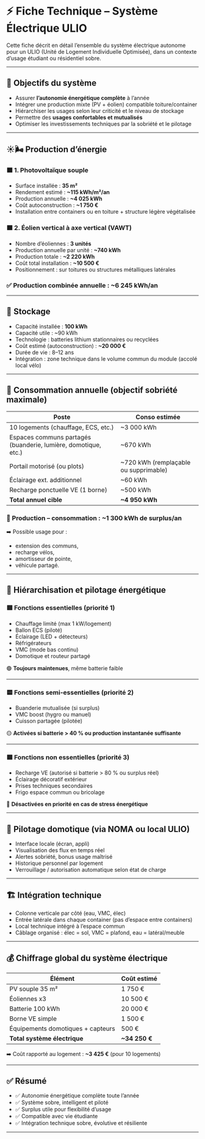 # ⚡ Fiche Technique – Système Électrique ULIO

Cette fiche décrit en détail l’ensemble du système électrique autonome pour un ULIO (Unité de Logement Individuelle Optimisée), dans un contexte d’usage étudiant ou résidentiel sobre.

---

## 🔌 Objectifs du système

- Assurer **l’autonomie énergétique complète** à l’année
- Intégrer une production mixte (PV + éolien) compatible toiture/container
- Hiérarchiser les usages selon leur criticité et le niveau de stockage
- Permettre des **usages confortables et mutualisés**
- Optimiser les investissements techniques par la sobriété et le pilotage

---

## ☀️🌬️ Production d’énergie

### 🟧 1. Photovoltaïque souple

- Surface installée : **35 m²**
- Rendement estimé : **~115 kWh/m²/an**
- Production annuelle : **~4 025 kWh**
- Coût autoconstruction : **~1 750 €**
- Installation entre containers ou en toiture + structure légère végétalisée

### 🟧 2. Éolien vertical à axe vertical (VAWT)

- Nombre d’éoliennes : **3 unités**
- Production annuelle par unité : **~740 kWh**
- Production totale : **~2 220 kWh**
- Coût total installation : **~10 500 €**
- Positionnement : sur toitures ou structures métalliques latérales

### ✅ Production combinée annuelle : **~6 245 kWh/an**

---

## 🔋 Stockage

- Capacité installée : **100 kWh**
- Capacité utile : ~90 kWh
- Technologie : batteries lithium stationnaires ou recyclées
- Coût estimé (autoconstruction) : **~20 000 €**
- Durée de vie : 8–12 ans
- Intégration : zone technique dans le volume commun du module (accolé local vélo)

---

## 🔧 Consommation annuelle (objectif sobriété maximale)

| Poste                         | Conso estimée |
|-------------------------------|----------------|
| 10 logements (chauffage, ECS, etc.) | ~3 000 kWh     |
| Espaces communs partagés (buanderie, lumière, domotique, etc.) | ~670 kWh      |
| Portail motorisé (ou plots)  | ~720 kWh (remplaçable ou supprimable) |
| Éclairage ext. additionnel    | ~60 kWh        |
| Recharge ponctuelle VE (1 borne) | ~500 kWh        |
| **Total annuel cible**       | **~4 950 kWh** |

### 🧮 Production – consommation : **~1 300 kWh de surplus/an**

➡️ Possible usage pour :
- extension des communs,
- recharge vélos,
- amortisseur de pointe,
- véhicule partagé.

---

## 🧠 Hiérarchisation et pilotage énergétique

### 🟥 Fonctions essentielles (priorité 1)
- Chauffage limité (max 1 kW/logement)
- Ballon ECS (piloté)
- Éclairage (LED + détecteurs)
- Réfrigérateurs
- VMC (mode bas continu)
- Domotique et routeur partagé

🟢 **Toujours maintenues**, même batterie faible

---

### 🟨 Fonctions semi-essentielles (priorité 2)
- Buanderie mutualisée (si surplus)
- VMC boost (hygro ou manuel)
- Cuisson partagée (pilotée)

🟡 **Activées si batterie > 40 % ou production instantanée suffisante**

---

### 🟩 Fonctions non essentielles (priorité 3)
- Recharge VE (autorisé si batterie > 80 % ou surplus réel)
- Éclairage décoratif extérieur
- Prises techniques secondaires
- Frigo espace commun ou bricolage

🔴 **Désactivées en priorité en cas de stress énergétique**

---

## 🧩 Pilotage domotique (via NOMA ou local ULIO)

- Interface locale (écran, appli)
- Visualisation des flux en temps réel
- Alertes sobriété, bonus usage maîtrisé
- Historique personnel par logement
- Verrouillage / autorisation automatique selon état de charge

---

## 🏗️ Intégration technique

- Colonne verticale par côté (eau, VMC, élec)
- Entrée latérale dans chaque container (pas d’espace entre containers)
- Local technique intégré à l’espace commun
- Câblage organisé : élec = sol, VMC = plafond, eau = latéral/meuble

---

## 💰 Chiffrage global du système électrique

| Élément                         | Coût estimé |
|----------------------------------|--------------|
| PV souple 35 m²                  | 1 750 €      |
| Éoliennes x3                     | 10 500 €     |
| Batterie 100 kWh                 | 20 000 €     |
| Borne VE simple                  | 1 500 €      |
| Équipements domotiques + capteurs| 500 €        |
| **Total système électrique**     | **~34 250 €** |

➡️ Coût rapporté au logement : **~3 425 €** (pour 10 logements)

---

## ✅ Résumé

- ✅ Autonomie énergétique complète toute l’année
- ✅ Système sobre, intelligent et piloté
- ✅ Surplus utile pour flexibilité d’usage
- ✅ Compatible avec vie étudiante
- ✅ Intégration technique sobre, évolutive et résiliente

---


